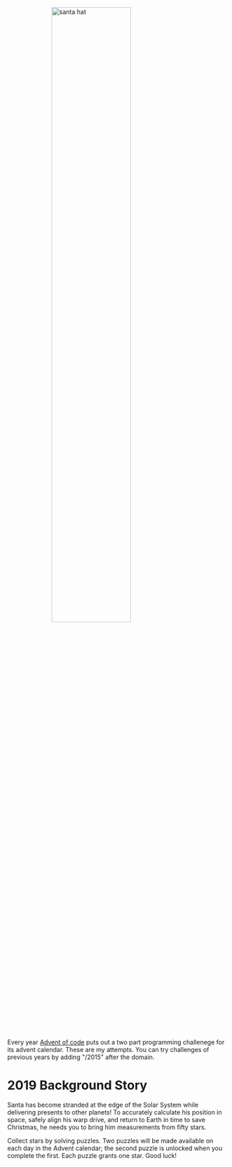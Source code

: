 <!DOCTYPE html>
<html>
<head>
<meta charset="UTF-8">

</head>

<body>
<div>
    <img src="https://pbs.twimg.com/media/EFs21m0XYAIjq4T.jpg" width="60%" height="auto" style="display:block;margin:0 auto;" alt="santa hat"/>
</div>

Every year [Advent of code](https://adventofcode.com/) puts out a two part programming challenege for its advent calendar.  These are my attempts.  You can try challenges of previous years by adding "/2015" after the domain.

# 2019 Background Story
Santa has become stranded at the edge of the Solar System while delivering presents to other planets! To accurately calculate his position in space, safely align his warp drive, and return to Earth in time to save Christmas, he needs you to bring him measurements from fifty stars.

Collect stars by solving puzzles. Two puzzles will be made available on each day in the Advent calendar; the second puzzle is unlocked when you complete the first. Each puzzle grants one star. Good luck!


</body>

</html>
